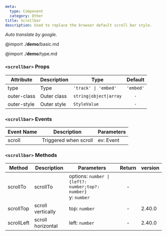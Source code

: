 ```yaml
meta:
  type: Component
  category: Other
title: Scrollbar
description: Used to replace the browser default scroll bar style.
```

*Auto translate by google.*

@import ./__demo__/basic.md

@import ./__demo__/type.md


### `<scrollbar>` Props

|Attribute|Description|Type|Default|
|---|---|---|:---:|
|type|Type|`'track' \| 'embed'`|`'embed'`|
|outer-class|Outer class|`string\|object\|array`|`-`|
|outer-style|Outer style|`StyleValue`|`-`|
### `<scrollbar>` Events

|Event Name|Description|Parameters|
|---|---|---|
|scroll|Triggered when scroll|ev: Event|
### `<scrollbar>` Methods

|Method|Description|Parameters|Return|version|
|---|---|---|:---:|:---|
|scrollTo|scrollTo|options: `number \| {left?: number;top?: number}`<br>y: `number`|-||
|scrollTop|scroll vertically|top: `number`|-|2.40.0|
|scrollLeft|scroll horizontal|left: `number`|-|2.40.0|


